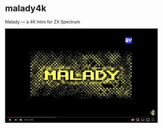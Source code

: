 # malady4k
Malady — a 4K Intro for ZX Spectrum

[![Malady on YouTube](youtube-thumbnail.jpg)](https://www.youtube.com/watch?v=CvZNnYb1cZQ "Malady")